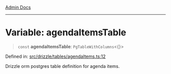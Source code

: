 [Admin Docs](/)

***

# Variable: agendaItemsTable

> `const` **agendaItemsTable**: `PgTableWithColumns`\<\{\}\>

Defined in: [src/drizzle/tables/agendaItems.ts:12](https://github.com/Suyash878/talawa-api/blob/dd80c416ddd46afdb07c628dc824194bc09930cc/src/drizzle/tables/agendaItems.ts#L12)

Drizzle orm postgres table definition for agenda items.
